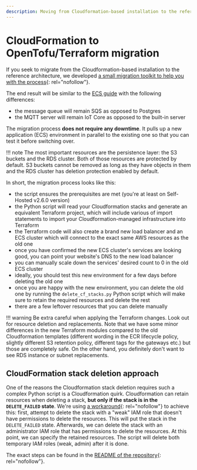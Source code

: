 ```yaml
---
description: Moving from Cloudformation-based installation to the reference architecture
---
```


# CloudFormation to OpenTofu/Terraform migration

If you seek to migrate from the Cloudformation-based installation to the reference architecture, we developed [a small migration toolkit to help you with the process](https://github.com/spacelift-io/self-hosted-v2-to-v3-kit){: rel="nofollow"}.

The end result will be similar to the [ECS guide](../reference-architecture/guides/deploying-to-ecs.md) with the following differences:

- the message queue will remain SQS as opposed to Postgres
- the MQTT server will remain IoT Core as opposed to the built-in server

The migration process **does not require any downtime**. It pulls up a new application (ECS) environment in parallel to the existing one so that you can test it before switching over.

!!! note
    The most important resources are the persistence layer: the S3 buckets and the RDS cluster. Both of those resources are protected by default. S3 buckets cannot be removed as long as they have objects in them and the RDS cluster has deletion protection enabled by default.

In short, the migration process looks like this:

- the script ensures the prerequisites are met (you're at least on Self-Hosted v2.6.0 version)
- the Python script will read your Cloudformation stacks and generate an equivalent Terraform project, which will include various of import statements to import your Cloudformation-managed infrastructure into Terraform
- the Terraform code will also create a brand new load balancer and an ECS cluster which will connect to the exact same AWS resources as the old one
- once you have confirmed the new ECS cluster's services are looking good, you can point your website's DNS to the new load balancer
- you can manually scale down the services' desired count to 0 in the old ECS cluster
- ideally, you should test this new environment for a few days before deleting the old one
- once you are happy with the new environment, you can delete the old one by running the `delete_cf_stacks.py` Python script which will make sure to retain the required resources and delete the rest
- there are a few leftover resources that you can delete manually
  
!!! warning
    Be extra careful when applying the Terraform changes. Look out for resource deletion and replacements. Note that we have some minor differences in the new Terraform modules compared to the old Cloudformation templates (different wording in the ECR lifecycle policy, slightly different S3 retention policy, different tags for the gateways etc.) but those are completely safe. On the other hand, you definitely don't want to see RDS instance or subnet replacements.
  
## CloudFormation stack deletion approach

One of the reasons the Cloudformation stack deletion requires such a complex Python script is a Cloudformation quirk. Cloudformation can retain resources when deleting a stack, **but only if the stack is in the `DELETE_FAILED` state**. We're using [a workaround](https://gist.github.com/magnetikonline/51bbb3de48dc4a10e11f38f9d911ac08){: rel="nofollow"} to achieve this: first, attempt to delete the stack with a "weak" IAM role that doesn't have permissions to delete the resources. This will put the stack in the `DELETE_FAILED` state. Afterwards, we can delete the stack with an administrator IAM role that has permissions to delete the resources. At this point, we can specify the retained resources. The script will delete both temporary IAM roles (weak, admin) after it is done.

The exact steps can be found in the [README of the repository](https://github.com/spacelift-io/self-hosted-v2-to-v3-kit){: rel="nofollow"}.
